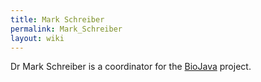 ```yaml
---
title: Mark Schreiber
permalink: Mark_Schreiber
layout: wiki
---
```


Dr Mark Schreiber is a coordinator for the [BioJava](BioJava "wikilink")
project.
